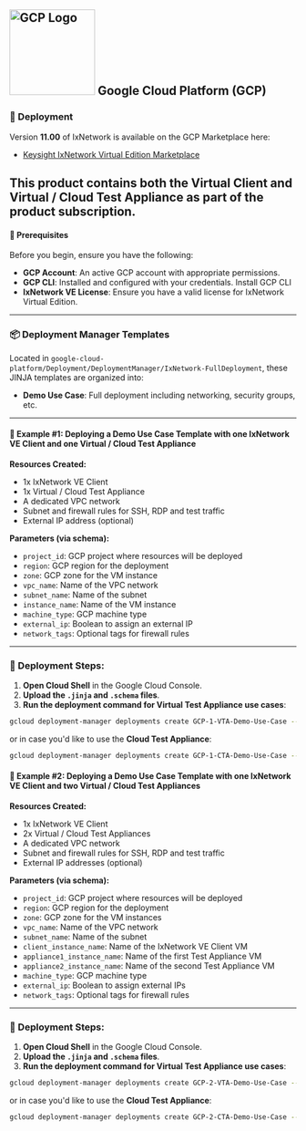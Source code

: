 ## <img src="https://upload.wikimedia.org/wikipedia/commons/thumb/5/51/Google_Cloud_logo.svg/1920px-Google_Cloud_logo.svg.png" alt="GCP Logo" width="150"/> Google Cloud Platform (GCP)

### 🚀 Deployment

Version **11.00** of IxNetwork is available on the GCP Marketplace here:

- [Keysight IxNetwork Virtual Edition Marketplace](https://console.cloud.google.com/marketplace/product/keysight-public/keysight-ixnetwork-virtual-edition)

This product contains both the Virtual Client and Virtual / Cloud Test Appliance as part of the product subscription.
---

#### 🔧 Prerequisites

Before you begin, ensure you have the following:
- **GCP Account**: An active GCP account with appropriate permissions.
- **GCP CLI**: Installed and configured with your credentials. Install GCP CLI
- **IxNetwork VE License**: Ensure you have a valid license for IxNetwork Virtual Edition.
---

### 📦 Deployment Manager Templates

Located in `google-cloud-platform/Deployment/DeploymentManager/IxNetwork-FullDeployment`, these JINJA templates are organized into:

  - **Demo Use Case**: Full deployment including networking, security groups, etc.
---

#### 🧪 Example #1: Deploying a Demo Use Case Template with one IxNetwork VE Client and one Virtual / Cloud Test Appliance

**Resources Created:**
- 1x IxNetwork VE Client
- 1x Virtual / Cloud Test Appliance
- A dedicated VPC network
- Subnet and firewall rules for SSH, RDP and test traffic
- External IP address (optional)

**Parameters (via schema):**
- `project_id`: GCP project where resources will be deployed
- `region`: GCP region for the deployment
- `zone`: GCP zone for the VM instance
- `vpc_name`: Name of the VPC network
- `subnet_name`: Name of the subnet
- `instance_name`: Name of the VM instance
- `machine_type`: GCP machine type
- `external_ip`: Boolean to assign an external IP
- `network_tags`: Optional tags for firewall rules

---

### 🚀 Deployment Steps:

1. **Open Cloud Shell** in the Google Cloud Console.
2. **Upload the `.jinja` and `.schema` files**.
3. **Run the deployment command for Virtual Test Appliance use cases**:

```bash
gcloud deployment-manager deployments create GCP-1-VTA-Demo-Use-Case --template GCP-1-VTA-Demo-Use-Case.jinja
```

or in case you'd like to use the **Cloud Test Appliance**: 

```bash
gcloud deployment-manager deployments create GCP-1-CTA-Demo-Use-Case --template GCP-1-CTA-Demo-Use-Case.jinja
```

#### 🧪 Example #2: Deploying a Demo Use Case Template with one IxNetwork VE Client and two Virtual / Cloud Test Appliances

**Resources Created:**
- 1x IxNetwork VE Client
- 2x Virtual / Cloud Test Appliances
- A dedicated VPC network
- Subnet and firewall rules for SSH, RDP and test traffic
- External IP addresses (optional)

**Parameters (via schema):**
- `project_id`: GCP project where resources will be deployed
- `region`: GCP region for the deployment
- `zone`: GCP zone for the VM instances
- `vpc_name`: Name of the VPC network
- `subnet_name`: Name of the subnet
- `client_instance_name`: Name of the IxNetwork VE Client VM
- `appliance1_instance_name`: Name of the first Test Appliance VM
- `appliance2_instance_name`: Name of the second Test Appliance VM
- `machine_type`: GCP machine type
- `external_ip`: Boolean to assign external IPs
- `network_tags`: Optional tags for firewall rules

---

### 🚀 Deployment Steps:

1. **Open Cloud Shell** in the Google Cloud Console.
2. **Upload the `.jinja` and `.schema` files**.
3. **Run the deployment command for Virtual Test Appliance use cases**:

```bash
gcloud deployment-manager deployments create GCP-2-VTA-Demo-Use-Case --template GCP-2-VTA-Demo-Use-Case.jinja
```

or in case you'd like to use the **Cloud Test Appliance**: 

```bash
gcloud deployment-manager deployments create GCP-2-CTA-Demo-Use-Case --template GCP-2-CTA-Demo-Use-Case.jinja
```